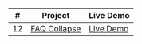 |  #  | Project                                               | Live Demo                                          |
| :-: | ----------------------------------------------------- | -------------------------------------------------- |
| 12  | [FAQ Collapse](https://joonys.github.io/FAQCollapse/) | [Live Demo](https://joonys.github.io/FAQCollapse/) |
